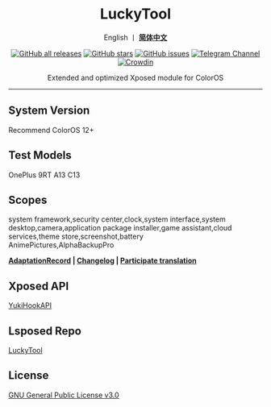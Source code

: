 <div align="center">
<h1>LuckyTool</h1>
<p>
   English 丨 <b><a href="https://github.com/luckyzyx/LuckyTool/blob/main/README.md">简体中文</a></b>
</p>
<a href="https://github.com/Xposed-Modules-Repo/com.luckyzyx.luckytool/releases"><img alt="GitHub all releases" src="https://img.shields.io/github/downloads/Xposed-Modules-Repo/com.luckyzyx.luckytool/total?label=Downloads"></a>
<a href="https://github.com/luckyzyx/LuckyTool/stargazers"><img alt="GitHub stars" src="https://img.shields.io/github/stars/luckyzyx/LuckyTool"></a>
<a href="https://github.com/luckyzyx/LuckyTool/issues"><img alt="GitHub issues" src="https://img.shields.io/github/issues/luckyzyx/LuckyTool"></a>
<a href="https://t.me/LuckyTool"><img alt="Telegram Channel" src="https://img.shields.io/badge/Telegram-Channel-blue.svg?logo=telegram"></a>   
<a href="https://crowdin.com/project/luckytool"><img alt="Crowdin" src="https://badges.crowdin.net/luckytool/localized.svg"></a>
<p>Extended and optimized Xposed module for ColorOS</p>
</div>

---

## System Version
Recommend ColorOS 12+

## Test Models
OnePlus 9RT A13 C13

## Scopes
system framework,security center,clock,system interface,system desktop,camera,application package installer,game assistant,cloud services,theme store,screenshot,battery  
AnimePictures,AlphaBackupPro

<div align="left">
<p>
   <b><a href="https://github.com/luckyzyx/LuckyTool/blob/main/AdaptationRecord.md">AdaptationRecord</a> | <a href="https://github.com/luckyzyx/LuckyTool/blob/main/Changelog.md">Changelog</a> | <a href="https://crwd.in/luckytool">Participate translation</a></b>
</p>
</div>

## Xposed API
[YukiHookAPI](https://github.com/fankes/YukiHookAPI)

## Lsposed Repo
[LuckyTool](https://github.com/Xposed-Modules-Repo/com.luckyzyx.luckytool)  

## License
[GNU General Public License v3.0](https://github.com/luckyzyx/LuckyTool/blob/main/LICENSE)
